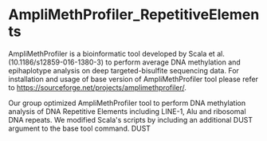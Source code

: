 # AmpliMethProfiler_RepetitiveElements
AmpliMethProfiler is a bioinformatic tool developed by Scala et al. (10.1186/s12859-016-1380-3) to perform average DNA methylation and epihaplotype analysis on deep targeted-bisulfite sequencing data.
For installation and usage of base version of AmpliMethProfiler tool please refer to https://sourceforge.net/projects/amplimethprofiler/.

Our group optimized AmpliMethProfiler tool to perform DNA methylation analysis of DNA Repetitive Elements including LINE-1, Alu and ribosomal DNA repeats. We modified Scala's scripts by including an additional DUST argument to the base tool command. DUST 
